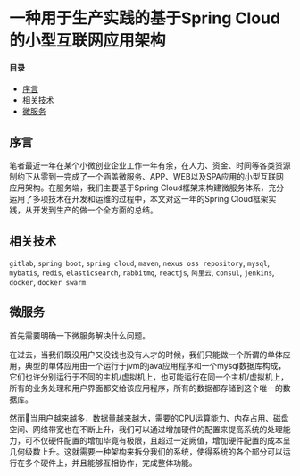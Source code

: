 # 一种用于生产实践的基于Spring Cloud的小型互联网应用架构

#### 目录

- [序言](#preface)
- [相关技术](#technology)
- [微服务](#microservice)

<a name="preface"></a>

## 序言

笔者最近一年在某个小微创业企业工作一年有余，在人力、资金、时间等各类资源制约下从零到一完成了一个涵盖微服务、APP、WEB以及SPA应用的小型互联网应用架构。在服务端，我们主要基于Spring Cloud框架来构建微服务体系，充分运用了多项技术在开发和运维的过程中，本文对这一年的Spring Cloud框架实践，从开发到生产的做一个全方面的总结。

<a name="technology"></a>

## 相关技术

`gitlab`, `spring boot`, `spring cloud`, `maven`, `nexus oss repository`, `mysql`, `mybatis`, `redis`, `elasticsearch`, `rabbitmq`, `reactjs`, `阿里云`, `consul`, `jenkins`, `docker`, `docker swarm`

<a name="microservice"></a>

## 微服务

首先需要明确一下微服务解决什么问题。

在过去，当我们既没用户又没钱也没有人才的时候，我们只能做一个所谓的单体应用，典型的单体应用由一个运行于jvm的java应用程序和一个mysql数据库构成，它们也许分别运行于不同的主机/虚拟机上，也可能运行在同一个主机/虚拟机上，所有的业务处理和用户界面都交给该应用程序，所有的数据都存储到这个唯一的数据库。

然而当用户越来越多，数据量越来越大，需要的CPU运算能力、内存占用、磁盘空间、网络带宽也在不断上升，我们可以通过增加硬件的配置来提高系统的处理能力，可不仅硬件配置的增加毕竟有极限，且超过一定阙值，增加硬件配置的成本呈几何级数上升。这就需要一种架构来拆分我们的系统，使得系统的各个部分可以运行在多个硬件上，并且能够互相协作，完成整体功能。